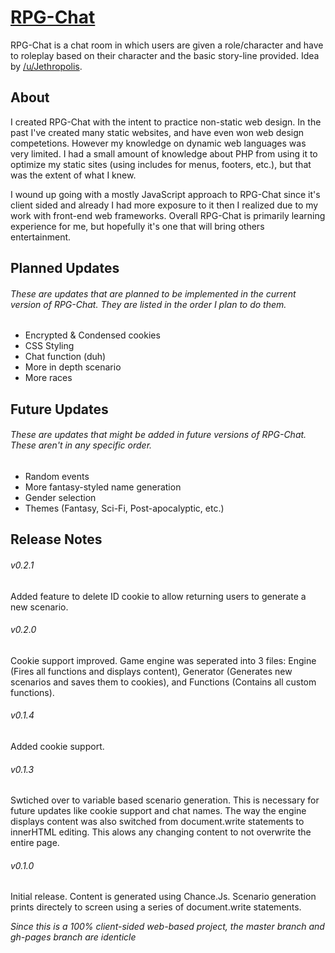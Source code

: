 # [RPG-Chat](http://ethanc.ga/rpgchat/)
RPG-Chat is a chat room in which users are given a role/character and have to roleplay based on their character and the basic story-line provided. Idea by [/u/Jethropolis](http://www.reddit.com/r/ideas/comments/2ywnj1/roleplaying_chatroom_idea/ "Original Reddit Post").

## About

I created RPG-Chat with the intent to practice non-static web design. In the past I've created many static websites, and have even won web design competetions. 
However my knowledge on dynamic web languages was very limited. I had a small amount of knowledge about PHP from using it to optimize my static sites (using includes 
for menus, footers, etc.), but that was the extent of what I knew. 

I wound up going with a mostly JavaScript approach to RPG-Chat since it's client sided and already I had more exposure to it then I realized due to my work with 
front-end web frameworks. Overall RPG-Chat is primarily learning experience for me, but hopefully it's one that will bring others entertainment.

## Planned Updates 
###### These are updates that are planned to be implemented in the current version of RPG-Chat. They are listed in the order I plan to do them.

* Encrypted & Condensed cookies
* CSS Styling
* Chat function (duh)
* More in depth scenario
* More races

## Future Updates
###### These are updates that might be added in future versions of RPG-Chat. These aren't in any specific order.

* Random events
* More fantasy-styled name generation
* Gender selection
* Themes (Fantasy, Sci-Fi, Post-apocalyptic, etc.)

## Release Notes
###### v0.2.1
Added feature to delete ID cookie to allow returning users to generate a new scenario.
###### v0.2.0
Cookie support improved. Game engine was seperated into 3 files: Engine (Fires all functions and displays content), Generator (Generates new scenarios and saves them to 
cookies), and Functions (Contains all custom functions).
###### v0.1.4
Added cookie support.
###### v0.1.3
Swtiched over to variable based scenario generation. This is necessary for future updates like cookie support and chat names. The way the engine displays content
was also switched from document.write statements to innerHTML editing. This alows any changing content to not overwrite the entire page.
###### v0.1.0
Initial release. Content is generated using Chance.Js. Scenario generation prints directely to screen using a series of document.write statements.  
  
  
  
*Since this is a 100% client-sided web-based project, the master branch and gh-pages branch are identicle*
